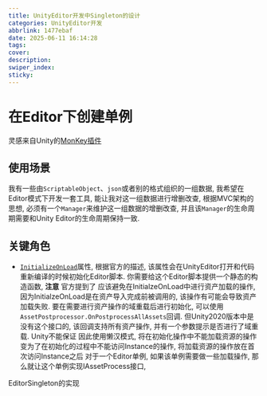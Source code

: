 ```yaml
---
title: UnityEditor开发中Singleton的设计
categories: UnityEditor开发
abbrlink: 1477ebaf
date: 2025-06-11 16:14:28
tags:
cover:
description:
swiper_index:
sticky:
---
```


# 在Editor下创建单例

灵感来自Unity的[MonKey插件](https://sites.google.com/view/monkey-user-guide/getting-started)

## 使用场景

我有一些由`ScriptableObject`、`json`或者别的格式组织的一组数据, 我希望在Editor模式下开发一套工具, 能让我对这一组数据进行增删改查, 根据MVC架构的思想, 必须有一个`Manager`来维护这一组数据的增删改查, 并且该`Manager`的生命周期需要和Unity Editor的生命周期保持一致.

## 关键角色

- [`InitializeOnLoad`](https://docs.unity3d.com/ScriptReference/InitializeOnLoadAttribute.html)属性, 根据官方的描述, 该属性会在UnityEditor打开和代码重新编译的时候初始化Editor脚本. 你需要给这个Editor脚本提供一个静态的构造函数, **注意** 官方提到了 应该避免在InitialzeOnLoad中进行资产加载的操作, 因为InitialzeOnLoad是在资产导入完成前被调用的, 该操作有可能会导致资产加载失败. 要在需要进行资产操作的域重载后进行初始化, 可以使用`AssetPostprocessor.OnPostprocessAllAssets`回调. 但Unity2020版本中是没有这个接口的, 该回调支持所有资产操作, 并有一个参数提示是否进行了域重载. Unity不能保证 因此使用懒汉模式, 将在初始化操作中不能加载资源的操作变为了在初始化的过程中不能访问Instance的操作, 将加载资源的操作放在首次访问Instance之后 对于一个Editor单例, 如果该单例需要做一些加载操作, 那么就让这个单例实现IAssetProcess接口,

EditorSingleton的实现
```C#
```